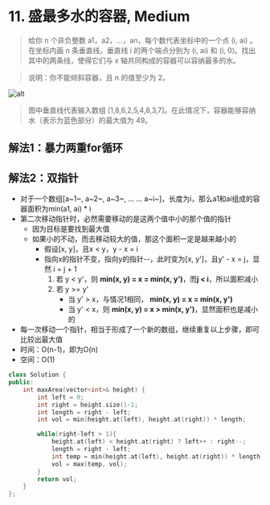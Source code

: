 # 11. 盛最多水的容器, Medium

> 给你 n 个非负整数 a1，a2，...，an，每个数代表坐标中的一个点 (i, ai) 。在坐标内画 n 条垂直线，垂直线 i 的两个端点分别为 (i, ai) 和 (i, 0)。找出其中的两条线，使得它们与 x 轴共同构成的容器可以容纳最多的水。

> 说明：你不能倾斜容器，且 n 的值至少为 2。

 ![alt](https://aliyun-lc-upload.oss-cn-hangzhou.aliyuncs.com/aliyun-lc-upload/uploads/2018/07/25/question_11.jpg)

> 图中垂直线代表输入数组 [1,8,6,2,5,4,8,3,7]。在此情况下，容器能够容纳水（表示为蓝色部分）的最大值为 49。

## 解法1：暴力两重for循环



## 解法2：双指针

- 对于一个数组[a~1~, a~2~, a~3~, ... ... a~i~]，长度为i，那么a1和ai组成的容器面积为min(a1, ai) * i
- 第二次移动指针时，必然需要移动的是这两个值中小的那个值的指针
  - 因为目标是要找到最大值
  - 如果小的不动，而去移动较大的值，那这个面积一定是越来越小的
    - 假设[x, y]，且x < y，y - x = i
    - 指向x的指针不变，指向y的指针--，此时变为[x, y']，且y' - x = j，显然 i = j + 1
       	1. 若 y < y'，则 **min(x, y) = x = min(x, y')**，而**j < i**，所以面积减小
       	2. 若 y >= y' 
           - 当 y' > x，与情况1相同， **min(x, y) = x = min(x, y')**
           - 当 y' < x，则 **min(x, y) = x > min(x, y')**，显然面积也是减小的
- 每一次移动一个指针，相当于形成了一个新的数组，继续重复以上步骤，即可比较出最大值
- 时间：O(n-1)，即为O(n)
- 空间：O(1)

``` cpp
class Solution {
public:
    int maxArea(vector<int>& height) {
        int left = 0;
        int right = height.size()-1;
        int length = right - left;
        int vol = min(height.at(left), height.at(right)) * length;

        while(right-left > 1){
            height.at(left) < height.at(right) ? left++ : right--;
            length = right - left;
            int temp = min(height.at(left), height.at(right)) * length;
            vol = max(temp, vol);
        }
        return vol;
    }
};
```

